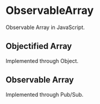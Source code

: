 # ObservableArray
Observable Array in JavaScript.

## Objectified Array
Implemented through Object.

## Observable Array
Implemented through Pub/Sub.
